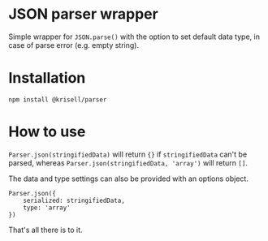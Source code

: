 # JSON parser wrapper
Simple wrapper for ```JSON.parse()``` with the option to set default data type, in case of parse error (e.g. empty string).

# Installation
```npm install @krisell/parser```

# How to use
```Parser.json(stringifiedData)```  will return ```{}``` if ```stringifiedData``` can't be parsed, whereas ```Parser.json(stringifiedData, 'array')``` will return ```[]```. 

The data and type settings can also be provided with an options object.

```
Parser.json({
    serialized: stringifiedData,
    type: 'array'
})
```

That's all there is to it.
